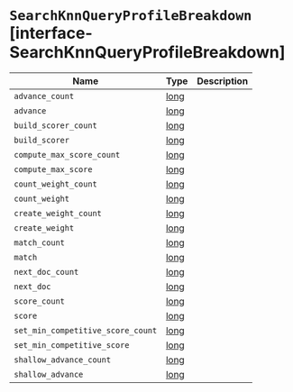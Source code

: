 # `SearchKnnQueryProfileBreakdown` [interface-SearchKnnQueryProfileBreakdown]

| Name | Type | Description |
| - | - | - |
| `advance_count` | [long](./long.md) | &nbsp; |
| `advance` | [long](./long.md) | &nbsp; |
| `build_scorer_count` | [long](./long.md) | &nbsp; |
| `build_scorer` | [long](./long.md) | &nbsp; |
| `compute_max_score_count` | [long](./long.md) | &nbsp; |
| `compute_max_score` | [long](./long.md) | &nbsp; |
| `count_weight_count` | [long](./long.md) | &nbsp; |
| `count_weight` | [long](./long.md) | &nbsp; |
| `create_weight_count` | [long](./long.md) | &nbsp; |
| `create_weight` | [long](./long.md) | &nbsp; |
| `match_count` | [long](./long.md) | &nbsp; |
| `match` | [long](./long.md) | &nbsp; |
| `next_doc_count` | [long](./long.md) | &nbsp; |
| `next_doc` | [long](./long.md) | &nbsp; |
| `score_count` | [long](./long.md) | &nbsp; |
| `score` | [long](./long.md) | &nbsp; |
| `set_min_competitive_score_count` | [long](./long.md) | &nbsp; |
| `set_min_competitive_score` | [long](./long.md) | &nbsp; |
| `shallow_advance_count` | [long](./long.md) | &nbsp; |
| `shallow_advance` | [long](./long.md) | &nbsp; |
